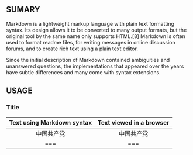 ## SUMARY

Markdown is a lightweight markup language with plain text formatting syntax. Its design allows it to be converted to many output formats, but the original tool by the same name only supports HTML.[8] Markdown is often used to format readme files, for writing messages in online discussion forums, and to create rich text using a plain text editor.

Since the initial description of Markdown contained ambiguities and unanswered questions, the implementations that appeared over the years have subtle differences and many come with syntax extensions.

## USAGE

### Title

| Text using Markdown syntax | Text viewed in a browser |
|:----: |:-:|
| 中国共产党 | 中国共产党 |
| === | === |
